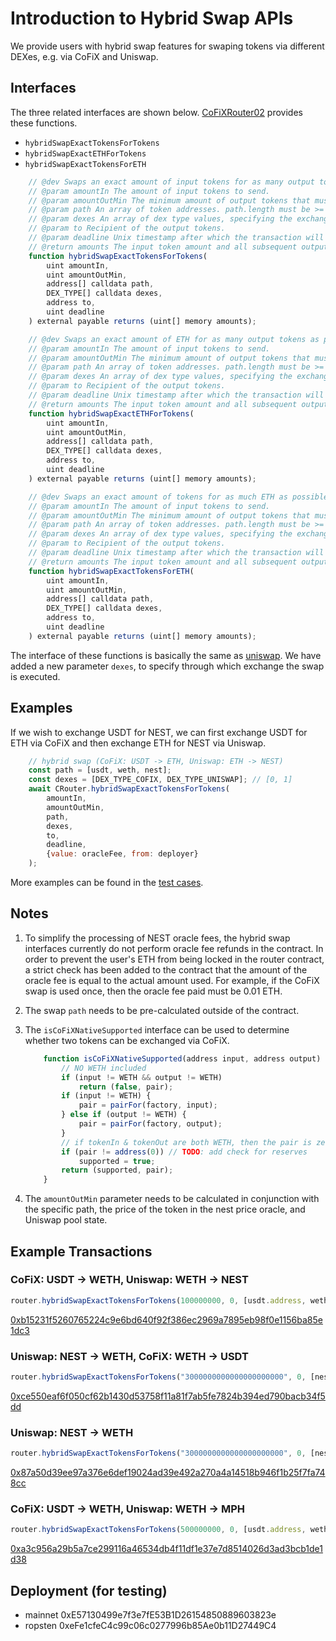 # Introduction to Hybrid Swap APIs

We provide users with hybrid swap features for swaping tokens via different DEXes, e.g. via CoFiX and Uniswap.

## Interfaces

The three related interfaces are shown below. [CoFiXRouter02](../contracts/interface/ICoFiXRouter02.sol) provides these functions.

- `hybridSwapExactTokensForTokens`
- `hybridSwapExactETHForTokens`
- `hybridSwapExactTokensForETH`

```js
    // @dev Swaps an exact amount of input tokens for as many output tokens as possible, along the route determined by the path. The first element of path is the input token, the last is the output token, and any intermediate elements represent intermediate pairs to trade through (if, for example, a direct pair does not exist). `msg.sender` should have already given the router an allowance of at least amountIn on the input token. The swap execution can be done via cofix or uniswap. That's why it's called hybrid.
    // @param amountIn The amount of input tokens to send.
    // @param amountOutMin The minimum amount of output tokens that must be received for the transaction not to revert.
    // @param path An array of token addresses. path.length must be >= 2. Pools for each consecutive pair of addresses must exist and have liquidity.
    // @param dexes An array of dex type values, specifying the exchanges to be used, e.g. CoFiX, Uniswap.
    // @param to Recipient of the output tokens.
    // @param deadline Unix timestamp after which the transaction will revert.
    // @return amounts The input token amount and all subsequent output token amounts.
    function hybridSwapExactTokensForTokens(
        uint amountIn,
        uint amountOutMin,
        address[] calldata path,
        DEX_TYPE[] calldata dexes,
        address to,
        uint deadline
    ) external payable returns (uint[] memory amounts);

    // @dev Swaps an exact amount of ETH for as many output tokens as possible, along the route determined by the path. The first element of path must be WETH, the last is the output token, and any intermediate elements represent intermediate pairs to trade through (if, for example, a direct pair does not exist).
    // @param amountIn The amount of input tokens to send.
    // @param amountOutMin The minimum amount of output tokens that must be received for the transaction not to revert.
    // @param path An array of token addresses. path.length must be >= 2. Pools for each consecutive pair of addresses must exist and have liquidity.
    // @param dexes An array of dex type values, specifying the exchanges to be used, e.g. CoFiX, Uniswap.
    // @param to Recipient of the output tokens.
    // @param deadline Unix timestamp after which the transaction will revert.
    // @return amounts The input token amount and all subsequent output token amounts.
    function hybridSwapExactETHForTokens(
        uint amountIn,
        uint amountOutMin,
        address[] calldata path,
        DEX_TYPE[] calldata dexes,
        address to,
        uint deadline
    ) external payable returns (uint[] memory amounts);

    // @dev Swaps an exact amount of tokens for as much ETH as possible, along the route determined by the path. The first element of path is the input token, the last must be WETH, and any intermediate elements represent intermediate pairs to trade through (if, for example, a direct pair does not exist). If the to address is a smart contract, it must have the ability to receive ETH.
    // @param amountIn The amount of input tokens to send.
    // @param amountOutMin The minimum amount of output tokens that must be received for the transaction not to revert.
    // @param path An array of token addresses. path.length must be >= 2. Pools for each consecutive pair of addresses must exist and have liquidity.
    // @param dexes An array of dex type values, specifying the exchanges to be used, e.g. CoFiX, Uniswap.
    // @param to Recipient of the output tokens.
    // @param deadline Unix timestamp after which the transaction will revert.
    // @return amounts The input token amount and all subsequent output token amounts.
    function hybridSwapExactTokensForETH(
        uint amountIn,
        uint amountOutMin,
        address[] calldata path,
        DEX_TYPE[] calldata dexes,
        address to,
        uint deadline
    ) external payable returns (uint[] memory amounts);
```

The interface of these functions is basically the same as [uniswap](https://uniswap.org/docs/v2/smart-contracts/router01/). We have added a new parameter `dexes`, to specify through which exchange the swap is executed.

## Examples

If we wish to exchange USDT for NEST, we can first exchange USDT for ETH via CoFiX and then exchange ETH for NEST via Uniswap.

```js
    // hybrid swap (CoFiX: USDT -> ETH, Uniswap: ETH -> NEST)
    const path = [usdt, weth, nest];
    const dexes = [DEX_TYPE_COFIX, DEX_TYPE_UNISWAP]; // [0, 1]
    await CRouter.hybridSwapExactTokensForTokens(
        amountIn,
        amountOutMin,
        path,
        dexes,
        to,
        deadline,
        {value: oracleFee, from: deployer}
    );
```

More examples can be found in the [test cases](../test/CoFiXRouter02.test.js).

## Notes

1. To simplify the processing of NEST oracle fees, the hybrid swap interfaces currently do not perform oracle fee refunds in the contract. In order to prevent the user's ETH from being locked in the router contract, a strict check has been added to the contract that the amount of the oracle fee is equal to the actual amount used. For example, if the CoFiX swap is used once, then the oracle fee paid must be 0.01 ETH.

2. The swap `path` needs to be pre-calculated outside of the contract.

3. The `isCoFiXNativeSupported` interface can be used to determine whether two tokens can be exchanged via CoFiX.

    ```js
        function isCoFiXNativeSupported(address input, address output) public view returns (bool supported, address pair) {
            // NO WETH included
            if (input != WETH && output != WETH)
                return (false, pair);
            if (input != WETH) {
                pair = pairFor(factory, input);
            } else if (output != WETH) {
                pair = pairFor(factory, output);
            }
            // if tokenIn & tokenOut are both WETH, then the pair is zero
            if (pair != address(0)) // TODO: add check for reserves
                supported = true;
            return (supported, pair);
        }
    ```

4. The `amountOutMin` parameter needs to be calculated in conjunction with the specific path, the price of the token in the nest price oracle, and Uniswap pool state.

## Example Transactions

### CoFiX: USDT -> WETH, Uniswap: WETH -> NEST

```js
router.hybridSwapExactTokensForTokens(100000000, 0, [usdt.address, weth.address, nest.address], [0, 1], to, 99999999999, {value: web3.utils.toWei("0.01", "ether")})
```

[0xb15231f5260765224c9e6bd640f92f386ec2969a7895eb98f0e1156ba85e1dc3](https://ropsten.etherscan.io/tx/0xb15231f5260765224c9e6bd640f92f386ec2969a7895eb98f0e1156ba85e1dc3)

### Uniswap: NEST -> WETH, CoFiX: WETH -> USDT

```js
router.hybridSwapExactTokensForTokens("3000000000000000000000", 0, [nest.address, weth.address, usdt.address], [1, 0], to, 99999999999, {value: web3.utils.toWei("0.01", "ether")})
```

[0xce550eaf6f050cf62b1430d53758f11a81f7ab5fe7824b394ed790bacb34f5dd](https://ropsten.etherscan.io/tx/0xce550eaf6f050cf62b1430d53758f11a81f7ab5fe7824b394ed790bacb34f5dd)

### Uniswap: NEST -> WETH

```js
router.hybridSwapExactTokensForTokens("3000000000000000000000", 0, [nest.address, weth.address], [1], to, 99999999999, {value: 0})
```

[0x87a50d39ee97a376e6def19024ad39e492a270a4a14518b946f1b25f7fa748cc](https://ropsten.etherscan.io/tx/0x87a50d39ee97a376e6def19024ad39e492a270a4a14518b946f1b25f7fa748cc)

### CoFiX: USDT -> WETH, Uniswap: WETH -> MPH

```js
router.hybridSwapExactTokensForTokens(500000000, 0, [usdt.address, weth.address, mph], [0, 1], to, 99999999999, {value: web3.utils.toWei("0.01", "ether")})
```

[0xa3c956a29b5a7ce299116a46534db4f11df1e37e7d8514026d3ad3bcb1de1d38](https://etherscan.io/tx/0xa3c956a29b5a7ce299116a46534db4f11df1e37e7d8514026d3ad3bcb1de1d38)
## Deployment (for testing)

- mainnet 0xE57130499e7f3e7fE53B1D26154850889603823e
- ropsten 0xeFe1cfeC4c99c06c0277996b85Ae0b11D27449C4